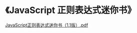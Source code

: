 # 《JavaScript 正则表达式迷你书》
[JavaScript正则表达式迷你书（1.1版）.pdf](https://raw.githubusercontent.com/qdlaoyao/js-regex-mini-book/master/JavaScript%E6%AD%A3%E5%88%99%E8%A1%A8%E8%BE%BE%E5%BC%8F%E8%BF%B7%E4%BD%A0%E4%B9%A6%EF%BC%881.1%E7%89%88%EF%BC%89.pdf)
